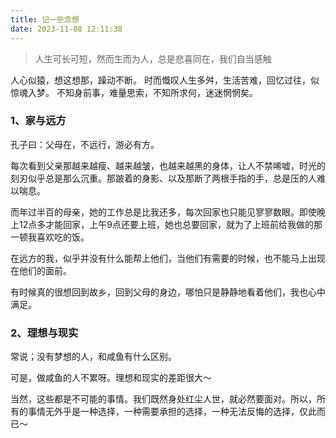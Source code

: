 ```yaml
---
title: 记一些念想
date: 2023-11-08 12:11:38
---
```


> 人生可长可短，然而生而为人，总是悲喜同在，我们自当感触

<!--more-->

人心似猿，想这想那，躁动不断。
时而慨叹人生多舛，生活苦难，回忆过往，似惊魂入梦。
不知身前事，难量思索，不知所求何，迷迷惘惘矣。

### 1、家与远方

孔子曰：父母在，不远行，游必有方。

每次看到父亲那越来越瘦、越来越皱，也越来越黑的身体，让人不禁唏嘘，时光的刻刃似乎总是那么沉重。那跛着的身影、以及那断了两根手指的手，总是压的人难以喘息。

而年过半百的母亲，她的工作总是比我还多，每次回家也只能见寥寥数眼。即使晚上12点多才能回家，上午9点还要上班，她也总要回家，就为了上班前给我做的那一顿我喜欢吃的饭。

在远方的我，似乎并没有什么能帮上他们，当他们有需要的时候，也不能马上出现在他们的面前。

有时候真的很想回到故乡，回到父母的身边，哪怕只是静静地看着他们，我也心中满足。

### 2、理想与现实

常说；没有梦想的人，和咸鱼有什么区别。

可是，做咸鱼的人不累呀。理想和现实的差距很大～

当然，这些都是不可能的事情。我们既然身处红尘人世，就必然要面对。所以，所有的事情无外乎是一种选择，一种需要承担的选择，一种无法反悔的选择，仅此而已～

